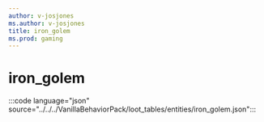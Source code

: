 ```yaml
---
author: v-josjones
ms.author: v-josjones
title: iron_golem
ms.prod: gaming
---
```


# iron_golem
 
:::code language="json" source="../../../VanillaBehaviorPack/loot_tables/entities/iron_golem.json":::